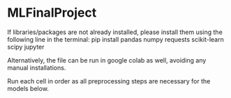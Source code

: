 # MLFinalProject
If libraries/packages are not already installed, please install them using the following line in the terminal:
pip install pandas numpy requests scikit-learn scipy jupyter 

Alternatively, the file can be run in google colab as well, avoiding any manual installations.

Run each cell in order as all preprocessing steps are necessary for the models below.